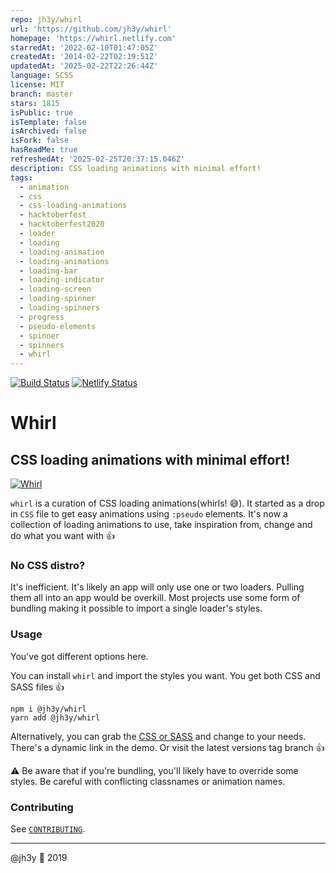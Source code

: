 ```yaml
---
repo: jh3y/whirl
url: 'https://github.com/jh3y/whirl'
homepage: 'https://whirl.netlify.com'
starredAt: '2022-02-10T01:47:05Z'
createdAt: '2014-02-22T02:19:51Z'
updatedAt: '2025-02-22T22:26:44Z'
language: SCSS
license: MIT
branch: master
stars: 1815
isPublic: true
isTemplate: false
isArchived: false
isFork: false
hasReadMe: true
refreshedAt: '2025-02-25T20:37:15.046Z'
description: CSS loading animations with minimal effort!
tags:
  - animation
  - css
  - css-loading-animations
  - hacktoberfest
  - hacktoberfest2020
  - loader
  - loading
  - loading-animation
  - loading-animations
  - loading-bar
  - loading-indicator
  - loading-screen
  - loading-spinner
  - loading-spinners
  - progress
  - pseudo-elements
  - spinner
  - spinners
  - whirl
---
```


[![Build Status](https://travis-ci.org/jh3y/whirl.svg?branch=master)](https://travis-ci.org/jh3y/whirl)
[![Netlify Status](https://api.netlify.com/api/v1/badges/d3e57ac0-62c4-4f24-85a8-70b6468c0245/deploy-status)](https://app.netlify.com/sites/whirl/deploys)
<!-- DROP SOME TRAVIS AND NETLIFY GOODIES HERE -->
# Whirl
## CSS loading animations with minimal effort!

[![Whirl](https://raw.github.com/jh3y/pics/master/whirl/whirl.gif)](https://raw.github.com/jh3y/pics/master/whirl/whirl.gif)

`whirl` is a curation of CSS loading animations(whirls! 😅). It started as a drop in `CSS` file to get easy animations using `:pseudo` elements. It's now a collection of loading animations to use, take inspiration from, change and do what you want with 👍

### No CSS distro?
It's inefficient. It's likely an app will only use one or two loaders. Pulling them all into an app would be overkill. Most projects use some form of bundling making it possible to import a single loader's styles.

### Usage
You've got different options here.

You can install `whirl` and import the styles you want. You get both CSS and SASS files 👍
```shell
npm i @jh3y/whirl
yarn add @jh3y/whirl
```

Alternatively, you can grab the [CSS or SASS](https://github.com/jh3y/whirl/tags) and change to your needs. There's a dynamic link in the demo. Or visit the latest versions tag branch 👍

⚠️ Be aware that if you're bundling, you'll likely have to override some styles. Be careful with conflicting classnames or animation names.

### Contributing
See [`CONTRIBUTING`](https://github.com/jh3y/whirl/blob/master/.github/CONTRIBUTING.md).

---

@jh3y 🐻 2019

